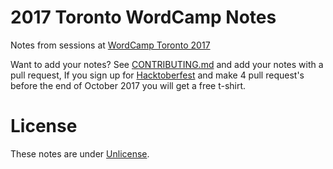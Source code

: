 # 2017 Toronto WordCamp Notes

Notes from sessions at [WordCamp Toronto 2017](https://2017.toronto.wordcamp.org)

Want to add your notes? See [CONTRIBUTING.md](https://github.com/gregoryhammond/2017-toronto-wordcamp-notes/blob/master/!CONTRIBUTING.md) and add your notes with a pull request, If you sign up for [Hacktoberfest](https://hacktoberfest.digitalocean.com/) and make 4 pull request's before the end of October 2017 you will get a free t-shirt.

# License
These notes are under [Unlicense](https://unlicense.org/).